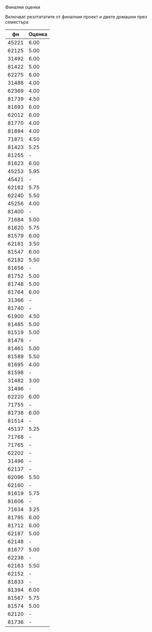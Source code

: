 Финални оценки 

Включват резлтататите от финалния проект и двете домашни през семестъра

|фн|Оценка|
|-----|--------------|
|45221|6.00|
|62125|5.00|
|31492|6.00|
|81422|5.00|
|62275|6.00|
|31488|4.00|
|62369|4.00|
|81739|4.50|
|81693|6.00|
|62012|6.00|
|81770|4.00|
|81894|4.00|
|71871|4.50|
|81423|5.25|
|81255|-|
|81623|6.00|
|45253|5.95|
|45421|-|
|62162|5.75|
|62240|5.50|
|45256|4.00|
|81400|-|
|71684|5.00|
|81620|5.75|
|81579|6.00|
|62181|3.50|
|81547|6.00|
|62182|5.50|
|81656|-|
|81752|5.00|
|81748|5.00|
|81764|6.00|
|31366|-|
|81740|-|
|61900|4.50|
|81485|5.00|
|81519|5.00|
|81478|-|
|81461|5.00|
|81589|5.50|
|81695|4.00|
|81598|-|
|31482|3.00|
|31496|-|
|62220|6.00|
|71755|-|
|81738|6.00|
|81514|-|
|45137|5.25|
|71768|-|
|71765|-|
|62202|-|
|31496|-|
|62137|-|
|62096|5.50|
|62160|-|
|81619|5.75|
|81606|-|
|71634|3.25|
|81795|6.00|
|81712|6.00|
|62187|5.00|
|62148|-|
|81677|5.00|
|62238|-|
|62163|5.50|
|62152|-|
|81833|-|
|81394|6.00|
|81567|5.75|
|81574|5.00|
|62120|-|
|81736|-|
